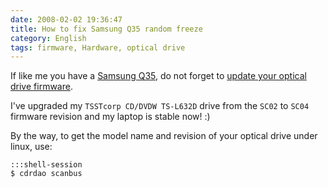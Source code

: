 ```yaml
---
date: 2008-02-02 19:36:47
title: How to fix Samsung Q35 random freeze
category: English
tags: firmware, Hardware, optical drive
---
```


If like me you have a [Samsung Q35](https://kevin.deldycke.com/2006/10/samsung-q35-xic-5500-tiny-review-of-a-strong-compact-laptop/), do not forget to [update your optical drive firmware](https://bugs.launchpad.net/linux/+bug/75295/comments/97).

I've upgraded my `TSSTcorp CD/DVDW TS-L632D` drive from the `SC02` to `SC04` firmware revision and my laptop is stable now! :)

By the way, to get the model name and revision of your optical drive under linux, use:

    :::shell-session
    $ cdrdao scanbus

